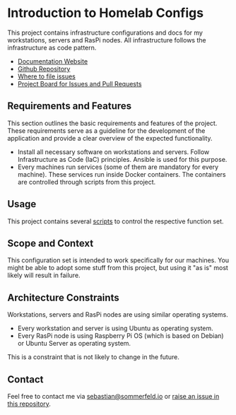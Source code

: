 # Introduction to Homelab Configs
[doc-website]: https://sommerfeld-io.github.io/configs-homelab
[github-repo]: https://github.com/sommerfeld-io/configs-homelab
[file-issues]: https://github.com/sommerfeld-io/configs-homelab/issues
[project-board]: https://github.com/orgs/sommerfeld-io/projects/1/views/1

This project contains infrastructure configurations and docs for my workstations, servers and RasPi nodes. All infrastructure follows the infrastructure as code pattern.

- [Documentation Website][doc-website]
- [Github Repository][github-repo]
- [Where to file issues][file-issues]
- [Project Board for Issues and Pull Requests][project-board]

## Requirements and Features
This section outlines the basic requirements and features of the project. These requirements serve as a guideline for the development of the application and provide a clear overview of the expected functionality.

- Install all necessary software on workstations and servers. Follow Infrastructure as Code (IaC) principles. Ansible is used for this purpose.
- Every machines run services (some of them are mandatory for every machine). These services run inside Docker containers. The containers are controlled through scripts from this project.

## Usage
This project contains several [scripts](scripts/index.md) to control the respective function set.

## Scope and Context
This configuration set is intended to work specifically for our machines. You might be able to adopt some stuff from this project, but using it "as is" most likely will result in failure.

## Architecture Constraints
Workstations, servers and RasPi nodes are using similar operating systems.

- Every workstation and server is using Ubuntu as operating system.
- Every RasPi node is using Raspberry Pi OS (which is based on Debian) or Ubuntu Server as operating system.

This is a constraint that is not likely to change in the future.

## Contact
Feel free to contact me via <sebastian@sommerfeld.io> or [raise an issue in this repository][file-issues].

<!-- !    DO NOT EDIT DIRECTLY !!!!!                         -->
<!-- !    File is auto-generated by pipeline                 -->
<!-- !    Contents are based on files from docs/about dir    -->

